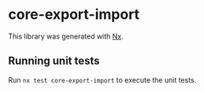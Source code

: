 # core-export-import

This library was generated with [Nx](https://nx.dev).

## Running unit tests

Run `nx test core-export-import` to execute the unit tests.
